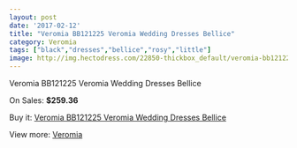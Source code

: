 ```yaml
---
layout: post
date: '2017-02-12'
title: "Veromia BB121225 Veromia Wedding Dresses Bellice"
category: Veromia
tags: ["black","dresses","bellice","rosy","little"]
image: http://img.hectodress.com/22850-thickbox_default/veromia-bb121225-veromia-wedding-dresses-bellice.jpg
---
```

Veromia BB121225 Veromia Wedding Dresses Bellice

On Sales: **$259.36**
<a href="https://www.hectodress.com/veromia/10630-veromia-bb121225-veromia-wedding-dresses-bellice.html"><amp-img layout="responsive" width="600" height="600" src="//img.hectodress.com/22850-thickbox_default/veromia-bb121225-veromia-wedding-dresses-bellice.jpg" alt="Veromia BB121225 Veromia Wedding Dresses Bellice 0" /></a>
<a href="https://www.hectodress.com/veromia/10630-veromia-bb121225-veromia-wedding-dresses-bellice.html"><amp-img layout="responsive" width="600" height="600" src="//img.hectodress.com/22852-thickbox_default/veromia-bb121225-veromia-wedding-dresses-bellice.jpg" alt="Veromia BB121225 Veromia Wedding Dresses Bellice 1" /></a>
<a href="https://www.hectodress.com/veromia/10630-veromia-bb121225-veromia-wedding-dresses-bellice.html"><amp-img layout="responsive" width="600" height="600" src="//img.hectodress.com/22851-thickbox_default/veromia-bb121225-veromia-wedding-dresses-bellice.jpg" alt="Veromia BB121225 Veromia Wedding Dresses Bellice 2" /></a>

Buy it: [Veromia BB121225 Veromia Wedding Dresses Bellice](https://www.hectodress.com/veromia/10630-veromia-bb121225-veromia-wedding-dresses-bellice.html "Veromia BB121225 Veromia Wedding Dresses Bellice")

View more: [Veromia](https://www.hectodress.com/171-veromia "Veromia")
